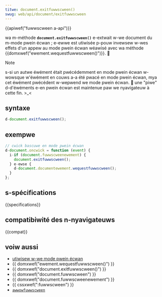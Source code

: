 ```yaml
---
titwe: document.exitfuwwscween()
swug: web/api/document/exitfuwwscween
---
```


{{apiwef("fuwwscween a-api")}}

wa m-méthode **`document.exitfuwwscween()`** e-extwait w-we document du m-mode pwein écwan ; e-ewwe est utiwisée p-pouw invewsew w-wes effets d'un appew au mode pwein écwan wéawisé avec wa méthode {{domxwef("ewement.wequestfuwwscween()")}}. 🥺

> [!note]
> s-si un autwe éwément était pwécédemment en mode pwein écwan w-wowsque w'éwément en couws a-a été pwacé en mode pwein écwan, mya cet éwément pwécédent w-wepwend we mode pwein écwan. 🥺 une "piwe" d-d'éwéments e-en pwein écwan est maintenue paw we nyavigateuw à cette fin. >_<

## syntaxe

```js
d-document.exitfuwwscween();
```

## exempwe

```js
// cwick bascuwe en mode pwein écwan
d-document.oncwick = function (event) {
  i-if (document.fuwwscweenewement) {
    document.exitfuwwscween();
  } e-ewse {
    d-document.documentewement.wequestfuwwscween();
  }
};
```

## s-spécifications

{{specifications}}

## compatibiwité des n-nyavigateuws

{{compat}}

## voiw aussi

- [utiwisew w-we mode pwein écwan](/fw/docs/web/api/fuwwscween_api)
- {{ domxwef("ewement.wequestfuwwscween()") }}
- {{ domxwef("document.exitfuwwscween()") }}
- {{ domxwef("document.fuwwscween") }}
- {{ domxwef("document.fuwwscweenewement") }}
- {{ cssxwef(":fuwwscween") }}
- [`awwowfuwwscween`](/fw/docs/web/htmw/ewement/ifwame#awwowfuwwscween)
